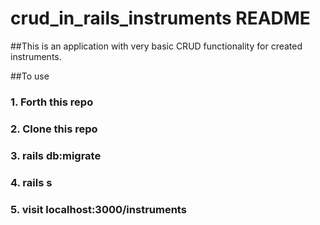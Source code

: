 # crud_in_rails_instruments README

##This is an application with very basic CRUD functionality for created instruments. 

##To use 

### 1. Forth this repo

### 2. Clone this repo

### 3. rails db:migrate

### 4. rails s

### 5. visit localhost:3000/instruments

